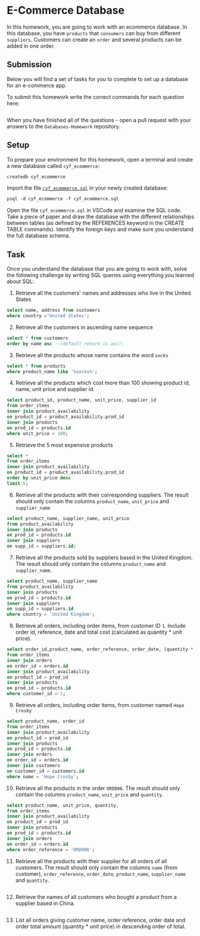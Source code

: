 # E-Commerce Database

In this homework, you are going to work with an ecommerce database. In this database, you have `products` that `consumers` can buy from different `suppliers`. Customers can create an `order` and several products can be added in one order.

## Submission

Below you will find a set of tasks for you to complete to set up a database for an e-commerce app.

To submit this homework write the correct commands for each question here:
```sql


```

When you have finished all of the questions - open a pull request with your answers to the `Databases-Homework` repository.

## Setup

To prepare your environment for this homework, open a terminal and create a new database called `cyf_ecommerce`:

```sql
createdb cyf_ecommerce
```

Import the file [`cyf_ecommerce.sql`](./cyf_ecommerce.sql) in your newly created database:

```sql
psql -d cyf_ecommerce -f cyf_ecommerce.sql
```

Open the file `cyf_ecommerce.sql` in VSCode and examine the SQL code. Take a piece of paper and draw the database with the different relationships between tables (as defined by the REFERENCES keyword in the CREATE TABLE commands). Identify the foreign keys and make sure you understand the full database schema.

## Task          

Once you understand the database that you are going to work with, solve the following challenge by writing SQL queries using everything you learned about SQL:

1. Retrieve all the customers' names and addresses who live in the United States
```sql
select name, address from customers
where country ='United States';

```
2. Retrieve all the customers in ascending name sequence
```sql
select * from customers
order by name asc --(default return is asc);

```
3. Retrieve all the products whose name contains the word `socks`
```sql
select * from products 
where product_name like '%socks%';

```
4. Retrieve all the products which cost more than 100 showing product id, name, unit price and supplier id.
```sql
select product_id, product_name, unit_price, supplier_id
from order_items
inner join product_availability 
on product_id = product_availability.prod_id
inner join products 
on prod_id = products.id
where unit_price > 100;

```
5. Retrieve the 5 most expensive products
```sql
select *
from order_items 
inner join product_availability 
on product_id = product_availability.prod_id
order by unit_price desc
limit 5;

```
6. Retrieve all the products with their corresponding suppliers. The result should only contain the columns `product_name`, `unit_price` and `supplier_name`
```sql
select product_name, supplier_name, unit_price 
from product_availability 
inner join products 
on prod_id = products.id 
inner join suppliers 
on supp_id = suppliers.id;

```
7. Retrieve all the products sold by suppliers based in the United Kingdom. The result should only contain the columns `product_name` and `supplier_name`.
```sql
select product_name, supplier_name
from product_availability 
inner join products 
on prod_id = products.id 
inner join suppliers 
on supp_id = suppliers.id
where country = 'United Kingdom';

```
8. Retrieve all orders, including order items, from customer ID `1`. Include order id, reference, date and total cost (calculated as quantity * unit price).
```sql
select order_id,product_name, order_reference, order_date, (quantity * unit_price) as total_cost
from order_items 
inner join orders
on order_id = orders.id
inner join product_availability
on product_id = prod_id
inner join products 
on prod_id = products.id
where customer_id = 1;

```
9. Retrieve all orders, including order items, from customer named `Hope Crosby`
```sql
select product_name, order_id
from order_items 
inner join product_availability 
on product_id = prod_id
inner join products
on prod_id = products.id 
inner join orders 
on order_id = orders.id
inner join customers 
on customer_id = customers.id 
where name = 'Hope Crosby';

```
10. Retrieve all the products in the order `ORD006`. The result should only contain the columns `product_name`, `unit_price` and `quantity`.
```sql
select product_name, unit_price, quantity, 
from order_items 
inner join product_availability 
on product_id = prod_id
inner join products 
on prod_id = products.id
inner join orders 
on order_id = orders.id 
where order_reference = 'ORD006';

```
11. Retrieve all the products with their supplier for all orders of all customers. The result should only contain the columns `name` (from customer), `order_reference`, `order_date`, `product_name`, `supplier_name` and `quantity`.
```sql


```
12. Retrieve the names of all customers who bought a product from a supplier based in China.
```sql


```
13. List all orders giving customer name, order reference, order date and order total amount (quantity * unit price) in descending order of total.
```sql


```

